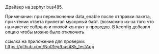 Драйвер на zephyr bus485. 

Примечание: 
  при переключении data_enable после отправки пакета, при чтении ответа прилетал мусорный байт. (возможно из-за того что на макетке собрано и плохой контакт у проводов. В kconfig добавил опцию чтобы можно было отключить 

ссылка на приложение для проверки: https://github.com/No01eg/bus485_testApp
